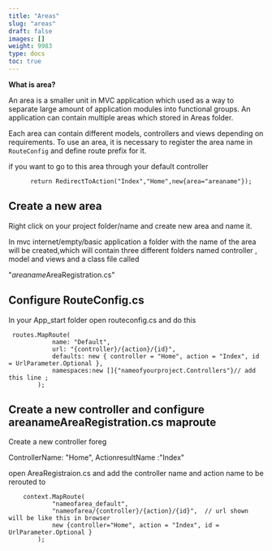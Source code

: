 ```yaml
---
title: "Areas"
slug: "areas"
draft: false
images: []
weight: 9983
type: docs
toc: true
---
```


**What is area?**

An area is a smaller unit in MVC application which used as a way to separate large amount of application modules into functional groups. An application can contain multiple areas which stored in Areas folder.

Each area can contain different models, controllers and views depending on requirements. To use an area, it is necessary to register the area name in `RouteConfig` and define route prefix for it.


if you want to go to this area through your default controller 


  

          return RedirectToAction("Index","Home",new{area="areaname"});

## Create a new area
Right click on your project folder/name and create new area and name it.

In mvc internet/empty/basic application a folder with the name of the area will be created,which will contain three different folders named controller , model and views and a class file called

"*areaname*AreaRegistration.cs"   

## Configure RouteConfig.cs
In your App_start folder open routeconfig.cs  and do this


     routes.MapRoute(
                name: "Default",
                url: "{controller}/{action}/{id}",
                defaults: new { controller = "Home", action = "Index", id = UrlParameter.Optional },
                namespaces:new []{"nameofyourproject.Controllers"}// add this line ;
            );

## Create a new controller and configure  areanameAreaRegistration.cs maproute
Create a new controller foreg 

  ControllerName: "Home",
  ActionresultName :"Index"

open AreaRegistraion.cs and add the controller name and action name to be rerouted to

        context.MapRoute(
                "nameofarea_default",
                "nameofarea/{controller}/{action}/{id}",  // url shown will be like this in browser
                new {controller="Home", action = "Index", id = UrlParameter.Optional }
            );

